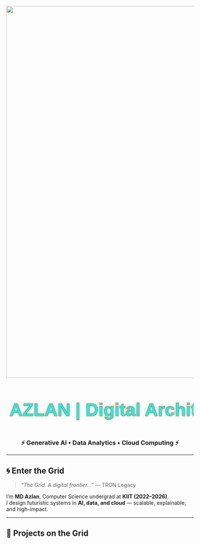 <!-- ========================== -->
<!--     TRON LEGACY README     -->
<!-- ========================== -->

<p align="center">
  <img src="https://i.ibb.co/8cFzTdF/tron-grid.gif" width="1000"/>
</p>

<h1 align="center">
  <svg fill="#00ffff" viewBox="0 0 500 100" width="100%" height="120">
    <text x="50%" y="50%" dominant-baseline="middle" text-anchor="middle"
      font-family="Orbitron, sans-serif" font-size="48" fill="#00ffff"
      stroke="#ff4d00" stroke-width="1" filter="url(#glow)">
      MD AZLAN | Digital Architect
    </text>
    <defs>
      <filter id="glow">
        <feGaussianBlur stdDeviation="3.5" result="coloredBlur"/>
        <feMerge>
          <feMergeNode in="coloredBlur"/>
          <feMergeNode in="SourceGraphic"/>
        </feMerge>
      </filter>
    </defs>
  </svg>
</h1>

<h3 align="center">
  ⚡ Generative AI • Data Analytics • Cloud Computing ⚡
</h3>

---

## 🌀 Enter the Grid  

> *“The Grid. A digital frontier…”* — TRON Legacy  

I’m **MD Azlan**, Computer Science undergrad at **KIIT (2022–2026)**.  
I design futuristic systems in **AI, data, and cloud** — scalable, explainable, and high-impact.  

---

## 🔷 Projects on the Grid  

